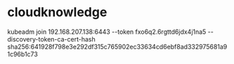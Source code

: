 # cloudknowledge
kubeadm join 192.168.207.138:6443 --token fxo6q2.6rgttd6jdx4j1na5 --discovery-token-ca-cert-hash sha256:641928f798e3e292df315c765902ec33634cd6ebf8ad332975681a91c96b1c73
